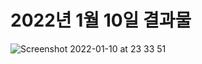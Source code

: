 # 2022년 1월 10일 결과물
![Screenshot 2022-01-10 at 23 33 51](https://user-images.githubusercontent.com/76654360/148783473-cf5acef1-d5e3-4cfa-a04c-ad022366e1a4.jpg)
